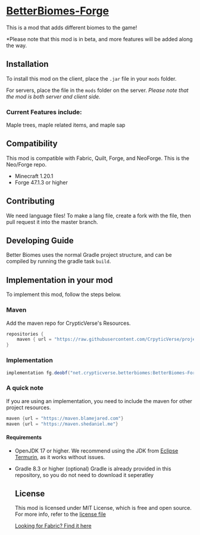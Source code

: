 # [BetterBiomes-Forge](https://modrinth.com/mod/better-biomes)

This is a mod that adds different biomes to the game!

*Please note that this mod is in beta, and more features will be added along the way.

## Installation

To install this mod on the client, place the `.jar` file in your `mods` folder.

For servers, place the file in the `mods` folder on the server. *Please note that the mod is both server and client side.*

### Current Features include:
Maple trees, maple related items, and maple sap

## Compatibility

This mod is compatible with Fabric, Quilt, Forge, and NeoForge. This is the Neo/Forge repo.
- Minecraft 1.20.1
- Forge 47.1.3 or higher

## Contributing

We need language files! To make a lang file, create a fork with the file, then pull request it into the master branch.

## Developing Guide
Better Biomes uses the normal Gradle project structure, and can be compiled by running the gradle task `build`.

## Implementation in your mod
To implement this mod, follow the steps below.

### Maven
Add the maven repo for CrypticVerse's Resources.
```gradle
repositories {
    maven { url = "https://raw.githubusercontent.com/CrpyticVerse/projectresources/master/maven" }
}
```

### Implementation
```gradle
implementation fg.deobf("net.crypticverse.betterbiomes:BetterBiomes-Forge:${betterbiomes_version}-${mc_version}
```

### A quick note
If you are using an implementation, you need to include the maven for other project resources.
```gradle
maven {url = "https://maven.blamejared.com"}
maven {url = "https://maven.shedaniel.me"}
```

#### Requirements

- OpenJDK 17 or higher.
  We recommend using the JDK from [Eclipse Termurin](https://adoptium.net/temurin/releases/?version=17), as it works without issues.

- Gradle 8.3 or higher (optional)
  Gradle is already provided in this repository, so you do not need to download it seperatley

  ## License
  This mod is licensed under MIT License, which is free and open source. For more info, refer to the [license file](LICENSE)

  [Looking for Fabric? Find it here](https://github.com/CrypticVerse/BetterBiomes)
